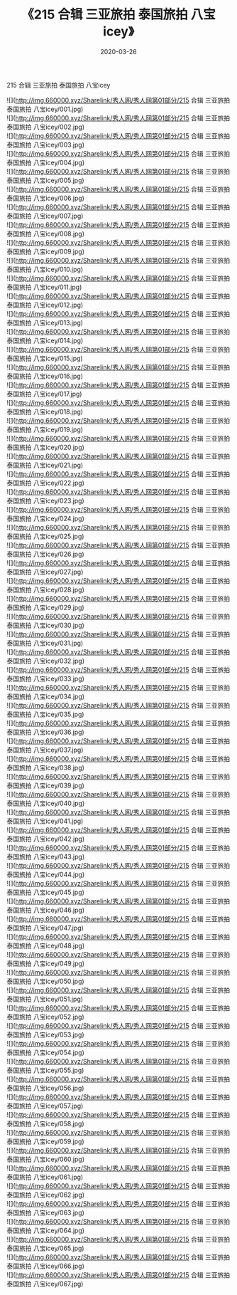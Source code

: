 ﻿---
layout: post
title:  《215 合辑 三亚旅拍 泰国旅拍 八宝icey》
date:   2020-03-26
img: http://img.660000.xyz/Sharelink/秀人网/秀人网第01部分/215 合辑 三亚旅拍 泰国旅拍 八宝icey/000.jpg
categories: [美女, 清纯, 唯美]
---

215 合辑 三亚旅拍 泰国旅拍 八宝icey

  ![](http://img.660000.xyz/Sharelink/秀人网/秀人网第01部分/215 合辑 三亚旅拍 泰国旅拍 八宝icey/001.jpg) <br> ![](http://img.660000.xyz/Sharelink/秀人网/秀人网第01部分/215 合辑 三亚旅拍 泰国旅拍 八宝icey/002.jpg) <br> ![](http://img.660000.xyz/Sharelink/秀人网/秀人网第01部分/215 合辑 三亚旅拍 泰国旅拍 八宝icey/003.jpg) <br> ![](http://img.660000.xyz/Sharelink/秀人网/秀人网第01部分/215 合辑 三亚旅拍 泰国旅拍 八宝icey/004.jpg) <br> ![](http://img.660000.xyz/Sharelink/秀人网/秀人网第01部分/215 合辑 三亚旅拍 泰国旅拍 八宝icey/005.jpg) <br> ![](http://img.660000.xyz/Sharelink/秀人网/秀人网第01部分/215 合辑 三亚旅拍 泰国旅拍 八宝icey/006.jpg) <br> ![](http://img.660000.xyz/Sharelink/秀人网/秀人网第01部分/215 合辑 三亚旅拍 泰国旅拍 八宝icey/007.jpg) <br> ![](http://img.660000.xyz/Sharelink/秀人网/秀人网第01部分/215 合辑 三亚旅拍 泰国旅拍 八宝icey/008.jpg) <br> ![](http://img.660000.xyz/Sharelink/秀人网/秀人网第01部分/215 合辑 三亚旅拍 泰国旅拍 八宝icey/009.jpg) <br> ![](http://img.660000.xyz/Sharelink/秀人网/秀人网第01部分/215 合辑 三亚旅拍 泰国旅拍 八宝icey/010.jpg) <br> ![](http://img.660000.xyz/Sharelink/秀人网/秀人网第01部分/215 合辑 三亚旅拍 泰国旅拍 八宝icey/011.jpg) <br> ![](http://img.660000.xyz/Sharelink/秀人网/秀人网第01部分/215 合辑 三亚旅拍 泰国旅拍 八宝icey/012.jpg) <br> ![](http://img.660000.xyz/Sharelink/秀人网/秀人网第01部分/215 合辑 三亚旅拍 泰国旅拍 八宝icey/013.jpg) <br> ![](http://img.660000.xyz/Sharelink/秀人网/秀人网第01部分/215 合辑 三亚旅拍 泰国旅拍 八宝icey/014.jpg) <br> ![](http://img.660000.xyz/Sharelink/秀人网/秀人网第01部分/215 合辑 三亚旅拍 泰国旅拍 八宝icey/015.jpg) <br> ![](http://img.660000.xyz/Sharelink/秀人网/秀人网第01部分/215 合辑 三亚旅拍 泰国旅拍 八宝icey/016.jpg) <br> ![](http://img.660000.xyz/Sharelink/秀人网/秀人网第01部分/215 合辑 三亚旅拍 泰国旅拍 八宝icey/017.jpg) <br> ![](http://img.660000.xyz/Sharelink/秀人网/秀人网第01部分/215 合辑 三亚旅拍 泰国旅拍 八宝icey/018.jpg) <br> ![](http://img.660000.xyz/Sharelink/秀人网/秀人网第01部分/215 合辑 三亚旅拍 泰国旅拍 八宝icey/019.jpg) <br> ![](http://img.660000.xyz/Sharelink/秀人网/秀人网第01部分/215 合辑 三亚旅拍 泰国旅拍 八宝icey/020.jpg) <br> ![](http://img.660000.xyz/Sharelink/秀人网/秀人网第01部分/215 合辑 三亚旅拍 泰国旅拍 八宝icey/021.jpg) <br> ![](http://img.660000.xyz/Sharelink/秀人网/秀人网第01部分/215 合辑 三亚旅拍 泰国旅拍 八宝icey/022.jpg) <br> ![](http://img.660000.xyz/Sharelink/秀人网/秀人网第01部分/215 合辑 三亚旅拍 泰国旅拍 八宝icey/023.jpg) <br> ![](http://img.660000.xyz/Sharelink/秀人网/秀人网第01部分/215 合辑 三亚旅拍 泰国旅拍 八宝icey/024.jpg) <br> ![](http://img.660000.xyz/Sharelink/秀人网/秀人网第01部分/215 合辑 三亚旅拍 泰国旅拍 八宝icey/025.jpg) <br> ![](http://img.660000.xyz/Sharelink/秀人网/秀人网第01部分/215 合辑 三亚旅拍 泰国旅拍 八宝icey/026.jpg) <br> ![](http://img.660000.xyz/Sharelink/秀人网/秀人网第01部分/215 合辑 三亚旅拍 泰国旅拍 八宝icey/027.jpg) <br> ![](http://img.660000.xyz/Sharelink/秀人网/秀人网第01部分/215 合辑 三亚旅拍 泰国旅拍 八宝icey/028.jpg) <br> ![](http://img.660000.xyz/Sharelink/秀人网/秀人网第01部分/215 合辑 三亚旅拍 泰国旅拍 八宝icey/029.jpg) <br> ![](http://img.660000.xyz/Sharelink/秀人网/秀人网第01部分/215 合辑 三亚旅拍 泰国旅拍 八宝icey/030.jpg) <br> ![](http://img.660000.xyz/Sharelink/秀人网/秀人网第01部分/215 合辑 三亚旅拍 泰国旅拍 八宝icey/031.jpg) <br> ![](http://img.660000.xyz/Sharelink/秀人网/秀人网第01部分/215 合辑 三亚旅拍 泰国旅拍 八宝icey/032.jpg) <br> ![](http://img.660000.xyz/Sharelink/秀人网/秀人网第01部分/215 合辑 三亚旅拍 泰国旅拍 八宝icey/033.jpg) <br> ![](http://img.660000.xyz/Sharelink/秀人网/秀人网第01部分/215 合辑 三亚旅拍 泰国旅拍 八宝icey/034.jpg) <br> ![](http://img.660000.xyz/Sharelink/秀人网/秀人网第01部分/215 合辑 三亚旅拍 泰国旅拍 八宝icey/035.jpg) <br> ![](http://img.660000.xyz/Sharelink/秀人网/秀人网第01部分/215 合辑 三亚旅拍 泰国旅拍 八宝icey/036.jpg) <br> ![](http://img.660000.xyz/Sharelink/秀人网/秀人网第01部分/215 合辑 三亚旅拍 泰国旅拍 八宝icey/037.jpg) <br> ![](http://img.660000.xyz/Sharelink/秀人网/秀人网第01部分/215 合辑 三亚旅拍 泰国旅拍 八宝icey/038.jpg) <br> ![](http://img.660000.xyz/Sharelink/秀人网/秀人网第01部分/215 合辑 三亚旅拍 泰国旅拍 八宝icey/039.jpg) <br> ![](http://img.660000.xyz/Sharelink/秀人网/秀人网第01部分/215 合辑 三亚旅拍 泰国旅拍 八宝icey/040.jpg) <br> ![](http://img.660000.xyz/Sharelink/秀人网/秀人网第01部分/215 合辑 三亚旅拍 泰国旅拍 八宝icey/041.jpg) <br> ![](http://img.660000.xyz/Sharelink/秀人网/秀人网第01部分/215 合辑 三亚旅拍 泰国旅拍 八宝icey/042.jpg) <br> ![](http://img.660000.xyz/Sharelink/秀人网/秀人网第01部分/215 合辑 三亚旅拍 泰国旅拍 八宝icey/043.jpg) <br> ![](http://img.660000.xyz/Sharelink/秀人网/秀人网第01部分/215 合辑 三亚旅拍 泰国旅拍 八宝icey/044.jpg) <br> ![](http://img.660000.xyz/Sharelink/秀人网/秀人网第01部分/215 合辑 三亚旅拍 泰国旅拍 八宝icey/045.jpg) <br> ![](http://img.660000.xyz/Sharelink/秀人网/秀人网第01部分/215 合辑 三亚旅拍 泰国旅拍 八宝icey/046.jpg) <br> ![](http://img.660000.xyz/Sharelink/秀人网/秀人网第01部分/215 合辑 三亚旅拍 泰国旅拍 八宝icey/047.jpg) <br> ![](http://img.660000.xyz/Sharelink/秀人网/秀人网第01部分/215 合辑 三亚旅拍 泰国旅拍 八宝icey/048.jpg) <br> ![](http://img.660000.xyz/Sharelink/秀人网/秀人网第01部分/215 合辑 三亚旅拍 泰国旅拍 八宝icey/049.jpg) <br> ![](http://img.660000.xyz/Sharelink/秀人网/秀人网第01部分/215 合辑 三亚旅拍 泰国旅拍 八宝icey/050.jpg) <br> ![](http://img.660000.xyz/Sharelink/秀人网/秀人网第01部分/215 合辑 三亚旅拍 泰国旅拍 八宝icey/051.jpg) <br> ![](http://img.660000.xyz/Sharelink/秀人网/秀人网第01部分/215 合辑 三亚旅拍 泰国旅拍 八宝icey/052.jpg) <br> ![](http://img.660000.xyz/Sharelink/秀人网/秀人网第01部分/215 合辑 三亚旅拍 泰国旅拍 八宝icey/053.jpg) <br> ![](http://img.660000.xyz/Sharelink/秀人网/秀人网第01部分/215 合辑 三亚旅拍 泰国旅拍 八宝icey/054.jpg) <br> ![](http://img.660000.xyz/Sharelink/秀人网/秀人网第01部分/215 合辑 三亚旅拍 泰国旅拍 八宝icey/055.jpg) <br> ![](http://img.660000.xyz/Sharelink/秀人网/秀人网第01部分/215 合辑 三亚旅拍 泰国旅拍 八宝icey/056.jpg) <br> ![](http://img.660000.xyz/Sharelink/秀人网/秀人网第01部分/215 合辑 三亚旅拍 泰国旅拍 八宝icey/057.jpg) <br> ![](http://img.660000.xyz/Sharelink/秀人网/秀人网第01部分/215 合辑 三亚旅拍 泰国旅拍 八宝icey/058.jpg) <br> ![](http://img.660000.xyz/Sharelink/秀人网/秀人网第01部分/215 合辑 三亚旅拍 泰国旅拍 八宝icey/059.jpg) <br> ![](http://img.660000.xyz/Sharelink/秀人网/秀人网第01部分/215 合辑 三亚旅拍 泰国旅拍 八宝icey/060.jpg) <br> ![](http://img.660000.xyz/Sharelink/秀人网/秀人网第01部分/215 合辑 三亚旅拍 泰国旅拍 八宝icey/061.jpg) <br> ![](http://img.660000.xyz/Sharelink/秀人网/秀人网第01部分/215 合辑 三亚旅拍 泰国旅拍 八宝icey/062.jpg) <br> ![](http://img.660000.xyz/Sharelink/秀人网/秀人网第01部分/215 合辑 三亚旅拍 泰国旅拍 八宝icey/063.jpg) <br> ![](http://img.660000.xyz/Sharelink/秀人网/秀人网第01部分/215 合辑 三亚旅拍 泰国旅拍 八宝icey/064.jpg) <br> ![](http://img.660000.xyz/Sharelink/秀人网/秀人网第01部分/215 合辑 三亚旅拍 泰国旅拍 八宝icey/065.jpg) <br> ![](http://img.660000.xyz/Sharelink/秀人网/秀人网第01部分/215 合辑 三亚旅拍 泰国旅拍 八宝icey/066.jpg) <br> ![](http://img.660000.xyz/Sharelink/秀人网/秀人网第01部分/215 合辑 三亚旅拍 泰国旅拍 八宝icey/067.jpg) <br>
